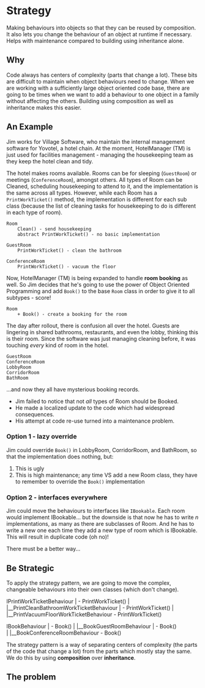# Strategy

Making behaviours into objects so that they can be reused by composition. It also lets you change the behaviour of an object at runtime if necessary. Helps with maintenance compared to building using inheritance alone.


## Why

Code always has centers of complexity (parts that change a lot). These bits are difficult to maintain when object behaviours need to change. When we are working with a sufficiently large object oriented code base, there are going to be times when we want to add a behaviour to one object in a family without affecting the others. Building using composition as well as inheritance makes this easier.


## An Example

Jim works for Village Software, who maintain the internal management software for Yovotel, a hotel chain. At the moment, HotelManager (TM) is just used for facilities management - managing the housekeeping team as they keep the hotel clean and tidy.

The hotel makes rooms available. Rooms can be for sleeping (`GuestRoom`) or meetings (`ConferenceRoom`), amongst others. All types of Room can be Cleaned, scheduling housekeeping to attend to it, and the implementation is the same across all types. However, while each Room has a `PrintWorkTicket()` method, the implementation is different for each sub class (because the list of cleaning tasks for housekeeping to do is different in each type of room).

	Room
		Clean() - send housekeeping
		abstract PrintWorkTicket() - no basic implementation
		
	GuestRoom
		PrintWorkTicket() - clean the bathroom
		
	ConferenceRoom
		PrintWorkTicket() - vacuum the floor

Now, HotelManager (TM) is being expanded to handle **room booking** as well. So Jim decides that he's going to use the power of Object Oriented Programming and add `Book()` to the base `Room` class in order to give it to all subtypes - score!

	Room
		+ Book() - create a booking for the room
		
The day after rollout, there is confusion all over the hotel. Guests are lingering in shared bathrooms, restaurants, and even the lobby, thinking this is their room. Since the software was just managing cleaning before, it was touching *every* kind of room in the hotel.

	GuestRoom
	ConferenceRoom
	LobbyRoom
	CorridorRoom
	BathRoom
	
...and now they all have mysterious booking records. 

 * Jim failed to notice that not *all* types of Room should be Booked.
 * He made a localized update to the code which had widespread consequences.
 * His attempt at code re-use turned into a maintenance problem.
 
### Option 1 - lazy override

Jim could override `Book()` in LobbyRoom, CorridorRoom, and BathRoom, so that the implementation does nothing, but:

 1. This is ugly
 2. This is high maintenance; any time VS add a new Room class, they have to remember to override the `Book()` implementation
 
### Option 2 - interfaces everywhere

Jim could move the behaviours to interfaces like `IBookable`. Each room would implement IBookable... but the downside is that now he has to write *n* implementations, as many as there are subclasses of Room. And he has to write a new one each time they add a new type of room which is IBookable. This will result in duplicate code (oh no)!

There must be a better way...


## Be **Strategic**

To apply the strategy pattern, we are going to move the complex, changeable behaviours into their own classes (which don't change).

IPrintWorkTicketBehaviour
| - PrintWorkTicket()
|
|__PrintCleanBathroomWorkTicketBehaviour
|   - PrintWorkTicket()
|
|__PrintVacuumFloorWorkTicketBehaviour
    - PrintWorkTicket()

IBookBehaviour
| - Book()
|
|__BookGuestRoomBehaviour
|    - Book()            
|
|__BookConferenceRoomBehaviour
     - Book()


The strategy pattern is a way of separating centers of complexity (the parts of the code that change a lot) from the parts which mostly stay the same. We do this by using **composition** over **inheritance**.



## The problem

